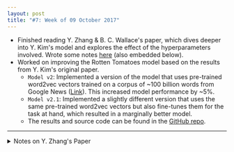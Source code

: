 ```yaml
---
layout: post
title: "#7: Week of 09 October 2017"
---
```


- Finished reading Y. Zhang & B. C. Wallace's paper, which dives deeper into Y. Kim's model and explores the effect of the hyperparameters involved. Wrote some notes [here](https://gist.github.com/SuyashLakhotia/d6fb338cd529af0181d78b00a3436e29) (also embedded below).
- Worked on improving the Rotten Tomatoes model based on the results from Y. Kim's original paper.
  - `Model v2`: Implemented a version of the model that uses pre-trained word2vec vectors trained on a corpus of ~100 billion words from Google News ([Link](https://code.google.com/archive/p/word2vec/)). This increased model performance by ~5%.
  - `Model v2.1`: Implemented a slightly different version that uses the same pre-trained word2vec vectors but also fine-tunes them for the task at hand, which resulted in a marginally better model.
  - The results and source code can be found in the [GitHub repo](https://github.com/SuyashLakhotia/RottenTomatoesCNN).

---

<details>
  <summary>Notes on Y. Zhang's Paper</summary>
  <script src="https://gist.github.com/SuyashLakhotia/d6fb338cd529af0181d78b00a3436e29.js"></script>
</details>
